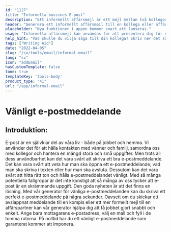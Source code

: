 ```yaml
---
id: "1127"
title: "Informella bussines E-post"
description: "Ett informellt affärsmejl är ett mejl mellan två kollegor eller affärspartners som inte är överdrivet formellt. Det är ett sätt att bygga upp ett förhållande och etablera en relation med den person du skickar ett mejl till."
header: "Generera ett informellt affärsmail till en kollega eller affärspartner."
placeholder: "Nya funktioner i appen kommer snart att lanseras."
usage: "Informella affärsmejl kan användas för att presentera dig för en ny kollega eller affärspartner eller för att bygga upp en relation med någon du redan har träffat."
help_hint: "Vad skulle du vilja säga till din kollega? Skriv ner det så omvandlar vi det till ett informellt affärsmail."
tags: ["Writing Aid"]
date: "2022-04-05"
slug: "/sv/tools/email/informal-email"
lang: "sv"
icon: "addEmail"
hasCustomTemplate: false
tone: true
templateKey: 'tools-body'
product_type: "41"
url: "/app/informal-email"
---
```


# Vänligt e-postmeddelande

## Introduktion:

E-post är en självklar del av våra liv - både på jobbet och hemma. Vi använder det för att hålla kontakten med vänner och familj, samordna oss med kollegor och hantera en mängd stora och små uppgifter. Men trots all dess användbarhet kan det vara svårt att skriva ett bra e-postmeddelande. Det kan vara svårt att veta hur man ska öppna ett e-postmeddelande, vad man ska skriva i texten eller hur man ska avsluta. Dessutom kan det vara svårt att hitta rätt ton och hålla e-postmeddelandet vänligt. Med så många potentiella fallgropar är det inte konstigt att så många av oss tycker att e-post är en skrämmande uppgift. Den goda nyheten är att det finns en lösning. Med vår generator för vänliga e-postmeddelanden kan du skriva ett perfekt e-postmeddelande på några sekunder. Oavsett om du skickar ett avslappnat meddelande till en kompis eller ett mer formellt mejl till en affärspartner kan vår generator hjälpa dig att få jobbet gjort snabbt och enkelt. Ange bara mottagarens e-postadress, välj en mall och fyll i de tomma rutorna. På nolltid har du ett vänligt e-postmeddelande som garanterat kommer att imponera.
